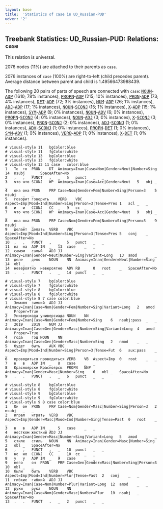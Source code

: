 ```yaml
---
layout: base
title:  'Statistics of case in UD_Russian-PUD'
udver: '2'
---
```


## Treebank Statistics: UD_Russian-PUD: Relations: `case`

This relation is universal.

2076 nodes (11%) are attached to their parents as `case`.

2076 instances of `case` (100%) are right-to-left (child precedes parent).
Average distance between parent and child is 1.49566473988439.

The following 20 pairs of parts of speech are connected with `case`: <tt><a href="ru_pud-pos-NOUN.html">NOUN</a></tt>-<tt><a href="ru_pud-pos-ADP.html">ADP</a></tt> (1610; 78% instances), <tt><a href="ru_pud-pos-PROPN.html">PROPN</a></tt>-<tt><a href="ru_pud-pos-ADP.html">ADP</a></tt> (215; 10% instances), <tt><a href="ru_pud-pos-PRON.html">PRON</a></tt>-<tt><a href="ru_pud-pos-ADP.html">ADP</a></tt> (73; 4% instances), <tt><a href="ru_pud-pos-DET.html">DET</a></tt>-<tt><a href="ru_pud-pos-ADP.html">ADP</a></tt> (72; 3% instances), <tt><a href="ru_pud-pos-NUM.html">NUM</a></tt>-<tt><a href="ru_pud-pos-ADP.html">ADP</a></tt> (26; 1% instances), <tt><a href="ru_pud-pos-ADJ.html">ADJ</a></tt>-<tt><a href="ru_pud-pos-ADP.html">ADP</a></tt> (17; 1% instances), <tt><a href="ru_pud-pos-NOUN.html">NOUN</a></tt>-<tt><a href="ru_pud-pos-SCONJ.html">SCONJ</a></tt> (15; 1% instances), <tt><a href="ru_pud-pos-X.html">X</a></tt>-<tt><a href="ru_pud-pos-ADP.html">ADP</a></tt> (15; 1% instances), <tt><a href="ru_pud-pos-SYM.html">SYM</a></tt>-<tt><a href="ru_pud-pos-ADP.html">ADP</a></tt> (9; 0% instances), <tt><a href="ru_pud-pos-NOUN.html">NOUN</a></tt>-<tt><a href="ru_pud-pos-ADV.html">ADV</a></tt> (6; 0% instances), <tt><a href="ru_pud-pos-PROPN.html">PROPN</a></tt>-<tt><a href="ru_pud-pos-SCONJ.html">SCONJ</a></tt> (4; 0% instances), <tt><a href="ru_pud-pos-NOUN.html">NOUN</a></tt>-<tt><a href="ru_pud-pos-ADJ.html">ADJ</a></tt> (3; 0% instances), <tt><a href="ru_pud-pos-X.html">X</a></tt>-<tt><a href="ru_pud-pos-SCONJ.html">SCONJ</a></tt> (3; 0% instances), <tt><a href="ru_pud-pos-PRON.html">PRON</a></tt>-<tt><a href="ru_pud-pos-SCONJ.html">SCONJ</a></tt> (2; 0% instances), <tt><a href="ru_pud-pos-ADJ.html">ADJ</a></tt>-<tt><a href="ru_pud-pos-SCONJ.html">SCONJ</a></tt> (1; 0% instances), <tt><a href="ru_pud-pos-ADV.html">ADV</a></tt>-<tt><a href="ru_pud-pos-SCONJ.html">SCONJ</a></tt> (1; 0% instances), <tt><a href="ru_pud-pos-PROPN.html">PROPN</a></tt>-<tt><a href="ru_pud-pos-DET.html">DET</a></tt> (1; 0% instances), <tt><a href="ru_pud-pos-SYM.html">SYM</a></tt>-<tt><a href="ru_pud-pos-ADV.html">ADV</a></tt> (1; 0% instances), <tt><a href="ru_pud-pos-VERB.html">VERB</a></tt>-<tt><a href="ru_pud-pos-ADP.html">ADP</a></tt> (1; 0% instances), <tt><a href="ru_pud-pos-X.html">X</a></tt>-<tt><a href="ru_pud-pos-DET.html">DET</a></tt> (1; 0% instances).


~~~ conllu
# visual-style 11	bgColor:blue
# visual-style 11	fgColor:white
# visual-style 13	bgColor:blue
# visual-style 13	fgColor:white
# visual-style 13 11 case	color:blue
1	То	то	PRON	DT	Animacy=Inan|Case=Nom|Gender=Neut|Number=Sing	14	nsubj	_	SpaceAfter=No
2	,	,	PUNCT	,	_	5	punct	_	_
3	что	что	SCONJ	WP	Animacy=Inan|Case=Acc|Gender=Neut	5	obj	_	_
4	она	она	PRON	PRP	Case=Nom|Gender=Fem|Number=Sing|Person=3	5	nsubj	_	_
5	говорит	говорить	VERB	VBC	Aspect=Imp|Mood=Ind|Number=Sing|Person=3|Tense=Pres	1	acl	_	_
6	и	и	CCONJ	CC	_	9	cc	_	_
7	что	что	SCONJ	WP	Animacy=Inan|Case=Acc|Gender=Neut	9	obj	_	_
8	она	она	PRON	PRP	Case=Nom|Gender=Fem|Number=Sing|Person=3	9	nsubj	_	_
9	делает	делать	VERB	VBC	Aspect=Imp|Mood=Ind|Number=Sing|Person=3|Tense=Pres	5	conj	_	SpaceAfter=No
10	,	,	PUNCT	,	_	5	punct	_	_
11	на	на	ADP	IN	_	13	case	_	_
12	самом	самый	ADJ	JJ	Animacy=Inan|Gender=Neut|Number=Sing|Variant=Long	13	amod	_	_
13	деле	дело	NOUN	NN	Animacy=Inan|Gender=Neut|Number=Sing	14	obl	_	_
14	невероятно	невероятно	ADV	RB	_	0	root	_	SpaceAfter=No
15	.	.	PUNCT	.	_	14	punct	_	_

~~~


~~~ conllu
# visual-style 7	bgColor:blue
# visual-style 7	fgColor:white
# visual-style 8	bgColor:blue
# visual-style 8	fgColor:white
# visual-style 8 7 case	color:blue
1	Зимняя	зимний	ADJ	JJ	Animacy=Inan|Case=Nom|Gender=Fem|Number=Sing|Variant=Long	2	amod	_	Proper=True
2	Универсиада	универсиада	NOUN	NN	Animacy=Inan|Case=Nom|Gender=Fem|Number=Sing	6	nsubj:pass	_	_
3	2019	2019	NUM	JJ	Animacy=Inan|Case=Gen|Gender=Masc|Number=Sing|Variant=Long	4	amod	_	Proper=True
4	года	год	NOUN	NN	Animacy=Inan|Case=Gen|Gender=Masc|Number=Sing	2	nmod	_	_
5	будет	быть	AUX	VBC	Aspect=Imp|Mood=Ind|Number=Sing|Person=3|Tense=Fut	6	aux:pass	_	_
6	проводиться	проводиться	VERB	VB	Aspect=Imp	0	root	_	_
7	в	в	ADP	IN	_	8	case	_	_
8	Красноярске	Красноярск	PROPN	NNP	Animacy=Inan|Gender=Masc|Number=Sing	6	obl	_	SpaceAfter=No
9	.	.	PUNCT	.	_	6	punct	_	_

~~~


~~~ conllu
# visual-style 8	bgColor:blue
# visual-style 8	fgColor:white
# visual-style 9	bgColor:blue
# visual-style 9	fgColor:white
# visual-style 9 8 case	color:blue
1	Он	он	PRON	PRP	Case=Nom|Gender=Masc|Number=Sing|Person=3	2	nsubj	_	_
2	играл	играть	VERB	VBC	Aspect=Imp|Gender=Masc|Mood=Ind|Number=Sing|Tense=Past	0	root	_	_
3	в	в	ADP	IN	_	5	case	_	_
4	жестком	жесткий	ADJ	JJ	Animacy=Inan|Gender=Masc|Number=Sing|Variant=Long	5	amod	_	_
5	стиле	стиль	NOUN	NN	Animacy=Inan|Gender=Masc|Number=Sing	2	obl	_	SpaceAfter=No
6	,	,	PUNCT	,	_	10	punct	_	_
7	но	но	CCONJ	CC	_	10	cc	_	_
8	у	у	ADP	IN	_	9	case	_	_
9	него	он	PRON	PRP	Case=Gen|Gender=Masc|Number=Sing|Person=3	10	obl	_	_
10	были	быть	VERB	VBC	Aspect=Imp|Mood=Ind|Number=Plur|Tense=Past	2	conj	_	_
11	гибкие	гибкий	ADJ	JJ	Animacy=Inan|Case=Nom|Number=Plur|Variant=Long	12	amod	_	_
12	руки	рука	NOUN	NN	Animacy=Inan|Case=Nom|Gender=Masc|Number=Plur	10	nsubj	_	SpaceAfter=No
13	.	.	PUNCT	.	_	2	punct	_	_

~~~


